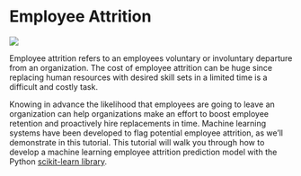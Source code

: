 # Employee Attrition

![](https://www.google.com/url?sa=i&url=https%3A%2F%2Ftwitter.com%2Fmckinsey%2Fstatus%2F1470642214942482437&psig=AOvVaw0Z4akShjSPxHnN-Wd8Fhlg&ust=1666808887682000&source=images&cd=vfe&ved=0CAoQjRxqFwoTCLDQxpCB_PoCFQAAAAAdAAAAABAI)

Employee attrition refers to an employees voluntary or involuntary departure from an organization. The cost of employee attrition can be huge since replacing human resources with desired skill sets in a limited time is a difficult and costly task.

Knowing in advance the likelihood that employees are going to leave an organization can help organizations make an effort to boost employee retention and proactively hire replacements in time.
Machine learning systems have been developed to flag potential employee attrition, as we’ll demonstrate in this tutorial.
This tutorial will walk you through how to develop a machine learning employee attrition prediction model with the Python [scikit-learn library](https://scikit-learn.org/stable/).
